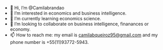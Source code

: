 - 👋 Hi, I’m @Camilabrandao
- 👀 I’m interested in economics and business intelligence.
- 🌱 I’m currently learning economics science.
- 💞️ I’m looking to collaborate on business intelligence, finanances or economy.
- 📫 How to reach me: my email is camilabqueiroz95@gmail.com and my phone number is +55(11)93772-5943.

<!---
Camilabrandao/Camilabrandao is a ✨ special ✨ repository because its `README.md` (this file) appears on your GitHub profile.
You can click the Preview link to take a look at your changes.
--->

